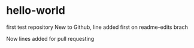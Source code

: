 # hello-world
first test repository
New to Github, line added first on readme-edits brach

Now lines added for pull requesting
